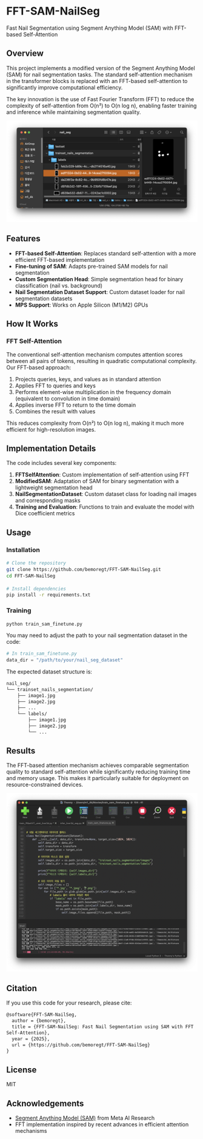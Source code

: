 # FFT-SAM-NailSeg

Fast Nail Segmentation using Segment Anything Model (SAM) with FFT-based Self-Attention

## Overview

This project implements a modified version of the Segment Anything Model (SAM) for nail segmentation tasks. The standard self-attention mechanism in the transformer blocks is replaced with an FFT-based self-attention to significantly improve computational efficiency.

The key innovation is the use of Fast Fourier Transform (FFT) to reduce the complexity of self-attention from O(n²) to O(n log n), enabling faster training and inference while maintaining segmentation quality.

![Nail Segmentation Example](ScrShot%2018.png)

## Features

- **FFT-based Self-Attention**: Replaces standard self-attention with a more efficient FFT-based implementation
- **Fine-tuning of SAM**: Adapts pre-trained SAM models for nail segmentation
- **Custom Segmentation Head**: Simple segmentation head for binary classification (nail vs. background)
- **Nail Segmentation Dataset Support**: Custom dataset loader for nail segmentation datasets
- **MPS Support**: Works on Apple Silicon (M1/M2) GPUs

## How It Works

### FFT Self-Attention

The conventional self-attention mechanism computes attention scores between all pairs of tokens, resulting in quadratic computational complexity. Our FFT-based approach:

1. Projects queries, keys, and values as in standard attention
2. Applies FFT to queries and keys
3. Performs element-wise multiplication in the frequency domain (equivalent to convolution in time domain)
4. Applies inverse FFT to return to the time domain
5. Combines the result with values

This reduces complexity from O(n²) to O(n log n), making it much more efficient for high-resolution images.

## Implementation Details

The code includes several key components:

1. **FFTSelfAttention**: Custom implementation of self-attention using FFT
2. **ModifiedSAM**: Adaptation of SAM for binary segmentation with a lightweight segmentation head
3. **NailSegmentationDataset**: Custom dataset class for loading nail images and corresponding masks
4. **Training and Evaluation**: Functions to train and evaluate the model with Dice coefficient metrics

## Usage

### Installation

```bash
# Clone the repository
git clone https://github.com/bemoregt/FFT-SAM-NailSeg.git
cd FFT-SAM-NailSeg

# Install dependencies
pip install -r requirements.txt
```

### Training

```bash
python train_sam_finetune.py
```

You may need to adjust the path to your nail segmentation dataset in the code:

```python
# In train_sam_finetune.py
data_dir = "/path/to/your/nail_seg_dataset"
```

The expected dataset structure is:
```
nail_seg/
└── trainset_nails_segmentation/
    ├── image1.jpg
    ├── image2.jpg
    ├── ...
    └── labels/
        ├── image1.jpg
        ├── image2.jpg
        └── ...
```

## Results

The FFT-based attention mechanism achieves comparable segmentation quality to standard self-attention while significantly reducing training time and memory usage. This makes it particularly suitable for deployment on resource-constrained devices.

![Nail Segmentation Results](ScrShot%2021.png)

## Citation

If you use this code for your research, please cite:

```
@software{FFT-SAM-NailSeg,
  author = {bemoregt},
  title = {FFT-SAM-NailSeg: Fast Nail Segmentation using SAM with FFT Self-Attention},
  year = {2025},
  url = {https://github.com/bemoregt/FFT-SAM-NailSeg}
}
```

## License

MIT

## Acknowledgements

- [Segment Anything Model (SAM)](https://github.com/facebookresearch/segment-anything) from Meta AI Research
- FFT implementation inspired by recent advances in efficient attention mechanisms